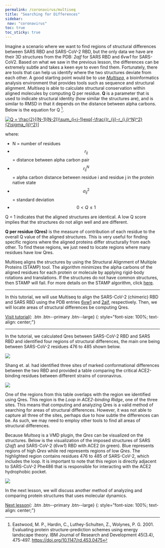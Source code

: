 ```yaml
---
permalink: /coronavirus/multiseq
title: "Searching for Differences"
sidebar: 
 nav: "coronavirus"
toc: true
toc_sticky: true
---
```


Imagine a scenario where we want to find regions of structural differences between SARS RBD and SARS-CoV-2 RBD, but the only data we have are their 3D structures from the PDB: *2ajf* for SARS RBD and *6vw1* for SARS-CoV2. Based on what we saw in the previous lesson, the differences can be extremely subtle and takes a keen eye to even find them. Fortunately, there are tools that can help us identify where the two structures deviate from each other. A good starting point would be to use *<a href="https://www.ks.uiuc.edu/Research/vmd/plugins/multiseq/" target="_blank">Multiseq</a>*, a bioinformatics analysis environment that provides tools such as sequence and structural alignment. *Multiseq* is able to calculate structural conservation within aligned molecules by computing Q per residue. **Q** is a parameter that is used to indicate structural identity (how similar the structures are), and is similar to RMSD in that it depends on the distance between alpha carbons. Below is the equation for Q [^Eastwood].

<a href="https://www.codecogs.com/eqnedit.php?latex=Q&space;=&space;\frac{2}{(N-1)(N-2)}\sum_{i<j-1}exp[-\frac{(r_{ij}-r_{i,j}^N)^2}{2\sigma_{ij}^2}]" target="_blank"><img src="https://latex.codecogs.com/gif.latex?Q&space;=&space;\frac{2}{(N-1)(N-2)}\sum_{i<j-1}exp[-\frac{(r_{ij}-r_{i,j}^N)^2}{2\sigma_{ij}^2}]" title="Q = \frac{2}{(N-1)(N-2)}\sum_{i<j-1}exp[-\frac{(r_{ij}-r_{i,j}^N)^2}{2\sigma_{ij}^2}]" /></a>

where: 
 * N = number of residues
 * $$r_{ij}$$ = distance between alpha carbon pair
 * $$r_{ij}^N$$ = alpha carbon distance between residue i and residue j in the protein native state
 * $$\sigma_{ij}^2$$ = standard deviation
 * $$0<Q\leq1$$

Q = 1 indicates that the aligned structures are identical. A low Q score implies that the structures do not align well and are different.
 
**Q per residue (Qres)** is the measure of contribution of each residue to the overall Q value of the aligned structures. This is very useful for finding specific regions where the aligned proteins differ structurally from each other. To find these regions, we just need to locate regions where many residues have low Qres.

Multiseq aligns the structures by using the Structural Alignment of Multiple Proteins (STAMP) tool. The algorithm minimizes the alpha carbons of the aligned residues for each protein or molecule by applying rigid-body rotations and translations. If the structures do not have common structures, then STAMP will fail. For more details on the STAMP algorithm, click <a href="http://www.compbio.dundee.ac.uk/manuals/stamp.4.4/stamp.pdf" target="_blank">here</a>.
<hr>

In this tutorial, we will use Multiseq to align the SARS-CoV-2 (chimeric) RBD and SARS RBD using the PDB entries <a href="https://www.rcsb.org/structure/6vw1" target="_blank">6vw1</a> and <a href="https://www.rcsb.org/structure/2AJF" target="_blank">2ajf</a>, respectively. Then, we will locate areas of structural differences be computing Qres.

[Visit tutorial](tutorial_multiseq){: .btn .btn--primary .btn--large}
{: style="font-size: 100%; text-align: center;"}

<hr>

In the tutorial, we calculated Qres between SARS-CoV-2 RBD and SARS RBD and identified four regions of structural differences, the main one being between SARS-CoV-2 residues 476 to 485 shown below.

<img src="../_pages/coronavirus/files/QresResult.png">

Shang et. al. had identified three sites of marked conformational differences between the two RBD and provided a table comparing the critical ACE2-binding residues between different strains of coronavirus.

<img src="../_pages/coronavirus/files/ShangTable.png"> 

One of the regions from this table overlaps with the region we identified using Qres. This region is the *Loop in ACE2-binding Ridge*, one of the three sites. This means that computing and analyzing Qres is a valid method of searching for areas of structural differences. However, it was not able to capture all three of the sites, perhaps due to how subtle the differences can be. As such, we may need to employ other tools to find all areas of structural differences.
 
Because *Multseq* is a VMD plugin, the *Qres* can be visualized on the structures. Below is the visualization of the imposed structures of SARS (*2ajf*) and SARS-CoV-2 (*6vw1*) RBD with ACE2 (in green). Blue represents regions of high *Qres* while red represents regions of low *Qres*. The highlighted region contains residues 476 to 485 of SARS-CoV-2, which includes the loop. It is important to note that this region is directly adjacent to SARS-CoV-2 Phe486 that is responsible for interacting with the ACE2 hydrophobic pocket.

<img src="../_pages/coronavirus/files/QresVMD2.png">

In the next lesson, we will discuss another method of analyzing and comparing protein structures that uses molecular dynamics.

[Next lesson](NMA){: .btn .btn--primary .btn--large}
{: style="font-size: 100%; text-align: center;"}

[^Eastwood]: Eastwood, M. P., Hardin, C., Luthey-Schulten, Z., Wolynes, P. G. 2001. Evaluating protein structure-prediction schemes using energy landscape theory. IBM Journal of Research and Development 45(3.4), 475-497. https://doi.org/10.1147/rd.453.0475
